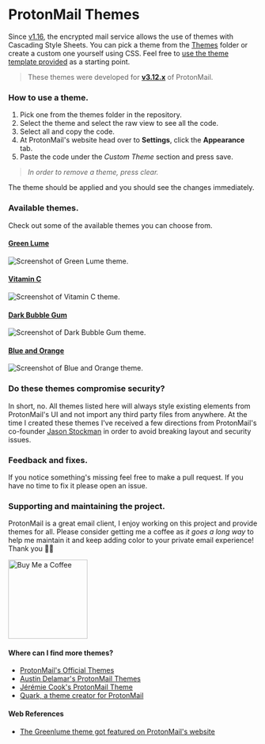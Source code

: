 # ProtonMail Themes
Since [v1.16](https://blog.protonmail.ch/protonmail-beta-v1-16-release-notes/), the encrypted mail service allows the use of themes with Cascading Style Sheets. You can pick a theme from the [Themes](Themes/) folder or create a custom one yourself using CSS. Feel free to [use the theme template provided](Themes/theme_template) as a starting point.

> These themes were developed for **[v3.12.x](https://github.com/csalmeida/protonmail-themes/releases)** of ProtonMail.

### How to use a theme.
1. Pick one from the themes folder in the repository.
2. Select the theme and select the raw view to see all the code.
3. Select all and copy the code.
4. At ProtonMail's website head over to **Settings**, click the **Appearance** tab.
5. Paste the code under the *Custom Theme* section and press save.
> *In order to remove a theme, press clear.*

The theme should be applied and you should see the changes immediately.

### Available themes.
Check out some of the available themes you can choose from.

#### [Green Lume](Themes/green_lume/green_lume.css)
![Screenshot of Green Lume theme.](screenshots/green_lume_3.12.0.gif)

#### [Vitamin C](Themes/vitamin_c/vitamin_c.css)
![Screenshot of Vitamin C theme.](screenshots/vitamin_c_3.12.0.gif)

#### [Dark Bubble Gum](Themes/dark_bubble_gum/dark_bubble_gum.min.css)
![Screenshot of Dark Bubble Gum theme.](screenshots/dark_bubble_gum_3.5.16.png)

#### [Blue and Orange](Themes/blue_and_orange/blue_and_orange.min.css)
![Screenshot of Blue and Orange theme.](screenshots/blue_and_orange_3.5.16.png)

### Do these themes compromise security?
In short, no. All themes listed here will always style existing elements from ProtonMail's UI and not import any third party files from anywhere.
At the time I created these themes I've received a few directions from ProtonMail's co-founder [Jason Stockman](https://twitter.com/jasonstockman) in order to avoid breaking layout and security issues.

### Feedback and fixes.
If you notice something's missing feel free to make a pull request. If you have no time to fix it please open an issue.

### Supporting and maintaining the project.
ProtonMail is a great email client, I enjoy working on this project and provide themes for all. Please consider getting me a coffee as *it goes a long way* to help me maintain it and keep adding color to your private email experience! Thank you 🙇🏻

<a href='https://ko-fi.com/P5P8AWC4'>
<img src='https://az743702.vo.msecnd.net/cdn/kofi5.png?v=0' alt='Buy Me a Coffee' width='160' />
</a>

#### Where can I find more themes?
* [ProtonMail's Official Themes](http://protonmail.tumblr.com/)
* [Austin Delamar's ProtonMail Themes](https://github.com/amdelamar/pm-theme)
* [Jérémie Cook's ProtonMail Theme](https://github.com/jeremiecook/protonmail-theme)
* [Quark, a theme creator for ProtonMail](https://github.com/csalmeida/quark)

#### Web References
* [The Greenlume theme got featured on ProtonMail's website](https://protonmail.com/blog/protonmail-themes/)
